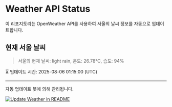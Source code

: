 
# Weather API Status

이 리포지토리는 OpenWeather API를 사용하여 서울의 날씨 정보를 자동으로 업데이트합니다.

## 현재 서울 날씨
> 서울의 현재 날씨: light rain, 온도: 26.78°C, 습도: 94%

⏳ 업데이트 시간: 2025-08-06 01:15:00 (UTC)

---
자동 업데이트 봇에 의해 관리됩니다.

[![Update Weather in README](https://github.com/Dongho7/fisa05_weather/actions/workflows/update_weather.yml/badge.svg)](https://github.com/Dongho7/fisa05_weather/actions/workflows/update_weather.yml)

